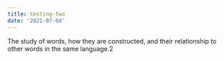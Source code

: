 ```yaml
---
title: testing-two
date: '2021-07-04'
---
```


The study of words, how they are constructed, and their relationship to other words in the same language.2

